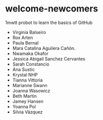 # welcome-newcomers
1mwtt probot to learn the basics of GitHub

- Virginia Balseiro
- Rox Arten
- Paula Bernal
- Mara Catalina Aguilera Cañón.
- Nwamaka Okafor
- Jessica Abigail Sanchez Cervantes
- Sarah Constancio
- Ana Sustic
- Krystal NHP
- Tianna Vittoria
- Marianne Swann
- Joanna Wasowicz
- Beth Martin
- Jamey Hansen
- Yoanna Pol
- Silvia Vázquez
